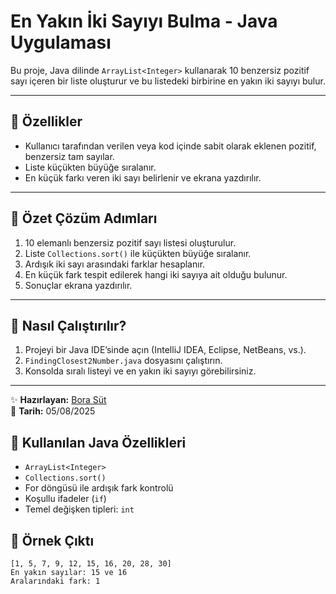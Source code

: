 # En Yakın İki Sayıyı Bulma - Java Uygulaması

Bu proje, Java dilinde `ArrayList<Integer>` kullanarak 10 benzersiz pozitif sayı içeren bir liste oluşturur ve bu listedeki birbirine en yakın iki sayıyı bulur.

---

## 📌 Özellikler

- Kullanıcı tarafından verilen veya kod içinde sabit olarak eklenen pozitif, benzersiz tam sayılar.
- Liste küçükten büyüğe sıralanır.
- En küçük farkı veren iki sayı belirlenir ve ekrana yazdırılır.


---

## 🔗 Özet Çözüm Adımları

1. 10 elemanlı benzersiz pozitif sayı listesi oluşturulur.
2. Liste `Collections.sort()` ile küçükten büyüğe sıralanır.
3. Ardışık iki sayı arasındaki farklar hesaplanır.
4. En küçük fark tespit edilerek hangi iki sayıya ait olduğu bulunur.
5. Sonuçlar ekrana yazdırılır.

---

## 📂 Nasıl Çalıştırılır?

1. Projeyi bir Java IDE’sinde açın (IntelliJ IDEA, Eclipse, NetBeans, vs.).
2. `FindingClosest2Number.java` dosyasını çalıştırın.
3. Konsolda sıralı listeyi ve en yakın iki sayıyı görebilirsiniz.

---

✨ **Hazırlayan:** [Bora Süt](#)  
📅 **Tarih:** 05/08/2025

## 🚀 Kullanılan Java Özellikleri

- `ArrayList<Integer>`
- `Collections.sort()`
- For döngüsü ile ardışık fark kontrolü
- Koşullu ifadeler (`if`)
- Temel değişken tipleri: `int`

## 📝 Örnek Çıktı
```
[1, 5, 7, 9, 12, 15, 16, 20, 28, 30]
En yakın sayılar: 15 ve 16
Aralarındaki fark: 1
